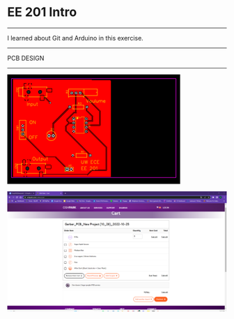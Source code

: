 # EE 201 Intro
---
I learned about Git and Arduino in this exercise.

-------
PCB DESIGN

-----

![custom pcb](/pcb.png)

![cost on oshpark](/cost.png)